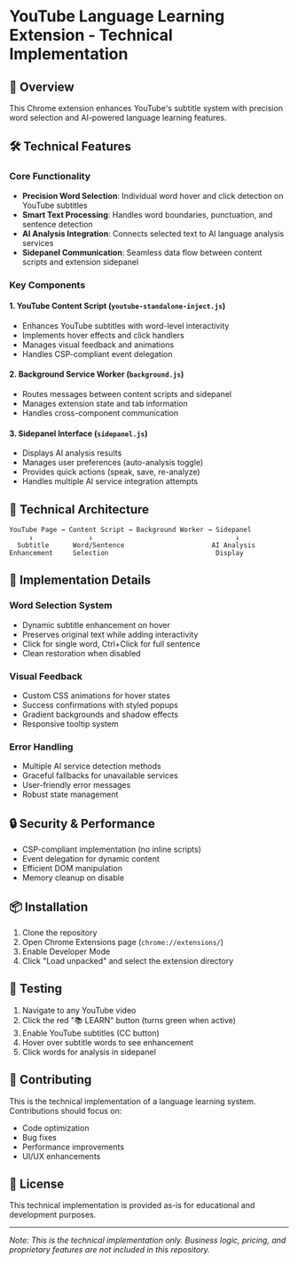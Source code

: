 # YouTube Language Learning Extension - Technical Implementation

## 🚀 Overview

This Chrome extension enhances YouTube's subtitle system with precision word selection and AI-powered language learning features.

## 🛠️ Technical Features

### Core Functionality
- **Precision Word Selection**: Individual word hover and click detection on YouTube subtitles
- **Smart Text Processing**: Handles word boundaries, punctuation, and sentence detection
- **AI Analysis Integration**: Connects selected text to AI language analysis services
- **Sidepanel Communication**: Seamless data flow between content scripts and extension sidepanel

### Key Components

#### 1. YouTube Content Script (`youtube-standalone-inject.js`)
- Enhances YouTube subtitles with word-level interactivity
- Implements hover effects and click handlers
- Manages visual feedback and animations
- Handles CSP-compliant event delegation

#### 2. Background Service Worker (`background.js`)
- Routes messages between content scripts and sidepanel
- Manages extension state and tab information
- Handles cross-component communication

#### 3. Sidepanel Interface (`sidepanel.js`)
- Displays AI analysis results
- Manages user preferences (auto-analysis toggle)
- Provides quick actions (speak, save, re-analyze)
- Handles multiple AI service integration attempts

## 🔧 Technical Architecture

```
YouTube Page → Content Script → Background Worker → Sidepanel
     ↓              ↓                                    ↓
  Subtitle      Word/Sentence                      AI Analysis
Enhancement     Selection                           Display
```

## 📝 Implementation Details

### Word Selection System
- Dynamic subtitle enhancement on hover
- Preserves original text while adding interactivity
- Click for single word, Ctrl+Click for full sentence
- Clean restoration when disabled

### Visual Feedback
- Custom CSS animations for hover states
- Success confirmations with styled popups
- Gradient backgrounds and shadow effects
- Responsive tooltip system

### Error Handling
- Multiple AI service detection methods
- Graceful fallbacks for unavailable services
- User-friendly error messages
- Robust state management

## 🔒 Security & Performance

- CSP-compliant implementation (no inline scripts)
- Event delegation for dynamic content
- Efficient DOM manipulation
- Memory cleanup on disable

## 📦 Installation

1. Clone the repository
2. Open Chrome Extensions page (`chrome://extensions/`)
3. Enable Developer Mode
4. Click "Load unpacked" and select the extension directory

## 🧪 Testing

1. Navigate to any YouTube video
2. Click the red "📚 LEARN" button (turns green when active)
3. Enable YouTube subtitles (CC button)
4. Hover over subtitle words to see enhancement
5. Click words for analysis in sidepanel

## 🤝 Contributing

This is the technical implementation of a language learning system. Contributions should focus on:
- Code optimization
- Bug fixes
- Performance improvements
- UI/UX enhancements

## 📄 License

This technical implementation is provided as-is for educational and development purposes.

---

*Note: This is the technical implementation only. Business logic, pricing, and proprietary features are not included in this repository.*